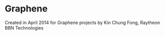 Graphene
========

Created in April 2014 for Graphene projects by Kin Chung Fong, Raytheon BBN Technologies
